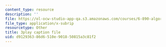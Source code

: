 ```yaml
---
content_type: resource
description: ''
file: https://ol-ocw-studio-app-qa.s3.amazonaws.com/courses/6-890-algorithmic-lower-bounds-fun-with-hardness-proofs-fall-2014/d912936386d6510e901850815a3c81f2_x-Ik9YAFAPo.vtt
file_type: application/x-subrip
resourcetype: Other
title: 3play caption file
uid: d9129363-86d6-510e-9018-50815a3c81f2
---
```

